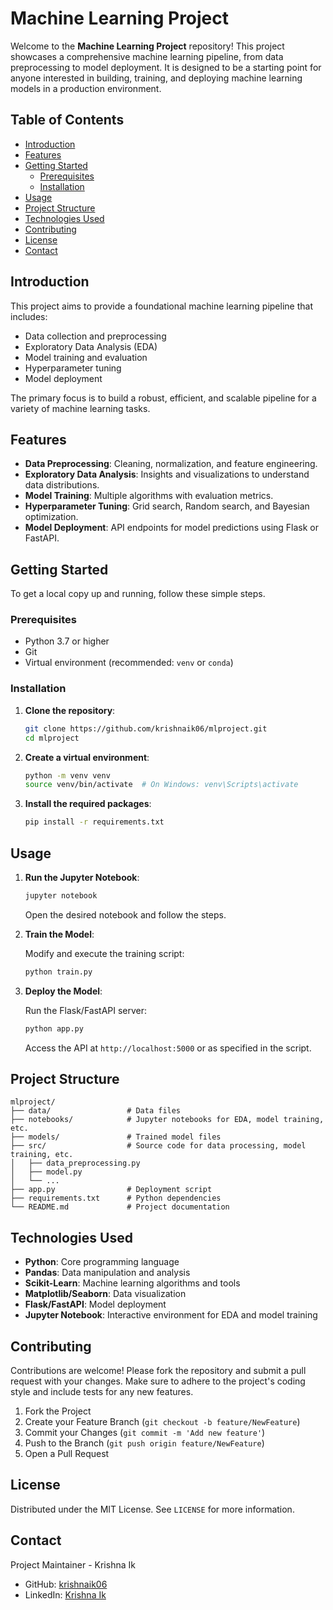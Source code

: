 # Machine Learning Project

Welcome to the **Machine Learning Project** repository! This project showcases a comprehensive machine learning pipeline, from data preprocessing to model deployment. It is designed to be a starting point for anyone interested in building, training, and deploying machine learning models in a production environment.

## Table of Contents
- [Introduction](#introduction)
- [Features](#features)
- [Getting Started](#getting-started)
  - [Prerequisites](#prerequisites)
  - [Installation](#installation)
- [Usage](#usage)
- [Project Structure](#project-structure)
- [Technologies Used](#technologies-used)
- [Contributing](#contributing)
- [License](#license)
- [Contact](#contact)

## Introduction

This project aims to provide a foundational machine learning pipeline that includes:
- Data collection and preprocessing
- Exploratory Data Analysis (EDA)
- Model training and evaluation
- Hyperparameter tuning
- Model deployment

The primary focus is to build a robust, efficient, and scalable pipeline for a variety of machine learning tasks.

## Features

- **Data Preprocessing**: Cleaning, normalization, and feature engineering.
- **Exploratory Data Analysis**: Insights and visualizations to understand data distributions.
- **Model Training**: Multiple algorithms with evaluation metrics.
- **Hyperparameter Tuning**: Grid search, Random search, and Bayesian optimization.
- **Model Deployment**: API endpoints for model predictions using Flask or FastAPI.

## Getting Started

To get a local copy up and running, follow these simple steps.

### Prerequisites

- Python 3.7 or higher
- Git
- Virtual environment (recommended: `venv` or `conda`)

### Installation

1. **Clone the repository**:

    ```bash
    git clone https://github.com/krishnaik06/mlproject.git
    cd mlproject
    ```

2. **Create a virtual environment**:

    ```bash
    python -m venv venv
    source venv/bin/activate  # On Windows: venv\Scripts\activate
    ```

3. **Install the required packages**:

    ```bash
    pip install -r requirements.txt
    ```

## Usage

1. **Run the Jupyter Notebook**:

    ```bash
    jupyter notebook
    ```
   Open the desired notebook and follow the steps.

2. **Train the Model**:

   Modify and execute the training script:
   
   ```bash
   python train.py
   ```

3. **Deploy the Model**:

   Run the Flask/FastAPI server:

   ```bash
   python app.py
   ```

   Access the API at `http://localhost:5000` or as specified in the script.

## Project Structure

```plaintext
mlproject/
├── data/                 # Data files
├── notebooks/            # Jupyter notebooks for EDA, model training, etc.
├── models/               # Trained model files
├── src/                  # Source code for data processing, model training, etc.
│   ├── data_preprocessing.py
│   ├── model.py
│   └── ...
├── app.py                # Deployment script
├── requirements.txt      # Python dependencies
└── README.md             # Project documentation
```

## Technologies Used

- **Python**: Core programming language
- **Pandas**: Data manipulation and analysis
- **Scikit-Learn**: Machine learning algorithms and tools
- **Matplotlib/Seaborn**: Data visualization
- **Flask/FastAPI**: Model deployment
- **Jupyter Notebook**: Interactive environment for EDA and model training

## Contributing

Contributions are welcome! Please fork the repository and submit a pull request with your changes. Make sure to adhere to the project's coding style and include tests for any new features.

1. Fork the Project
2. Create your Feature Branch (`git checkout -b feature/NewFeature`)
3. Commit your Changes (`git commit -m 'Add new feature'`)
4. Push to the Branch (`git push origin feature/NewFeature`)
5. Open a Pull Request

## License

Distributed under the MIT License. See `LICENSE` for more information.

## Contact

Project Maintainer - Krishna Ik

- GitHub: [krishnaik06](https://github.com/krishnaik06)
- LinkedIn: [Krishna Ik](https://www.linkedin.com/in/krishnaik06/)

```

